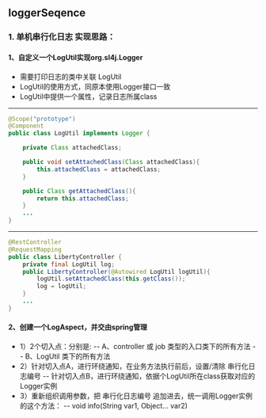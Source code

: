 ## loggerSeqence
### 1.  单机串行化日志 实现思路：
#### 1、自定义一个LogUtil实现org.sl4j.Logger
  - 需要打印日志的类中关联 LogUtil
  - LogUtil的使用方式，同原本使用Logger接口一致
  - LogUtil中提供一个属性，记录日志所属class
**************************************************************
```java
@Scope("prototype")
@Component
public class LogUtil implements Logger {

    private Class attachedClass;

    public void setAttachedClass(Class attachedClass){
        this.attachedClass = attachedClass;
    }

    public Class getAttachedClass(){
        return this.attachedClass;
    }
    ...
}
```
**************************************************************
```java
@RestController
@RequestMapping
public class LibertyController {
    private final LogUtil log;
    public LibertyController(@Autowired LogUtil logUtil){
        logUtil.setAttachedClass(this.getClass());
        log = logUtil;
    }
    ...
}
```
#### 2、创建一个LogAspect，并交由spring管理
  -  1）2个切入点：分别是:
  --  A、controller 或 job 类型的入口类下的所有方法
  --  B、LogUtil 类下的所有方法
  -  2）针对切入点A，进行环绕通知，在业务方法执行前后，设置/清除 串行化日志编号
  --  针对切入点B，进行环绕通知，依据个LogUtil所在class获取对应的Logger实例
  -  3）重新组织调用参数，把 串行化日志编号 追加进去，统一调用Logger实例的这个方法：
  --  void info(String var1, Object... var2)
